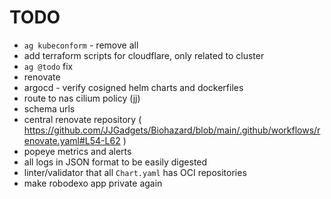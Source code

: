 # TODO

- `ag kubeconform` - remove all
- add terraform scripts for cloudflare, only related to cluster
- `ag @todo` fix
- renovate
- argocd - verify cosigned helm charts and dockerfiles
- route to nas cilium policy (jj)
- schema urls
- central renovate repository ( https://github.com/JJGadgets/Biohazard/blob/main/.github/workflows/renovate.yaml#L54-L62 )
- popeye metrics and alerts
- all logs in JSON format to be easily digested
- linter/validator that all `Chart.yaml` has OCI repositories
- make robodexo app private again
